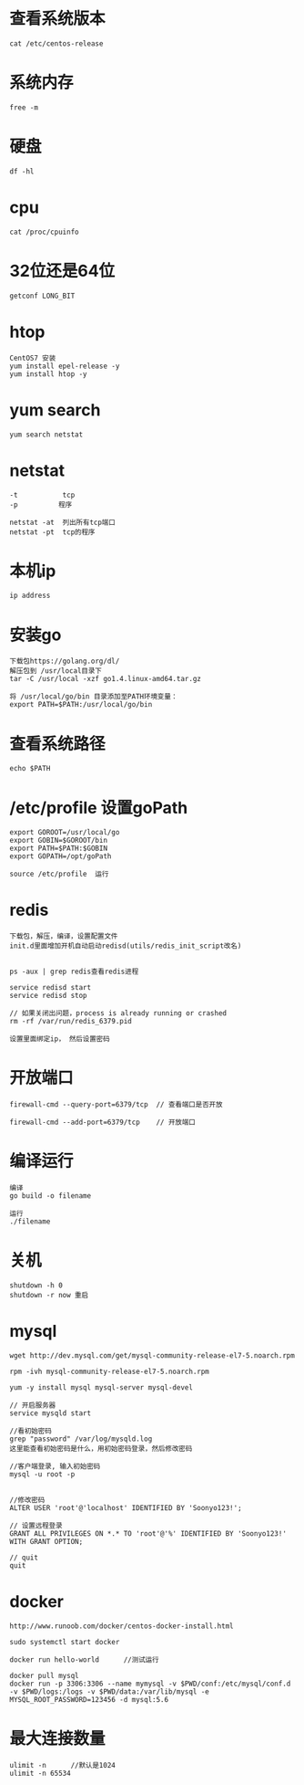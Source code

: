 # 查看系统版本

	cat /etc/centos-release

# 系统内存

	free -m

# 硬盘

	df -hl

# cpu

	cat /proc/cpuinfo

#  32位还是64位

 	getconf LONG_BIT

# htop
	
	CentOS7 安装
	yum install epel-release -y
	yum install htop -y

# yum search
	
	yum search netstat

# netstat

	-t 			 tcp
	-p			程序

	netstat -at  列出所有tcp端口
	netstat -pt  tcp的程序

# 本机ip

	ip address

# 安装go

	下载包https://golang.org/dl/
	解压包到 /usr/local目录下
	tar -C /usr/local -xzf go1.4.linux-amd64.tar.gz

	将 /usr/local/go/bin 目录添加至PATH环境变量：
	export PATH=$PATH:/usr/local/go/bin

	
# 查看系统路径

	echo $PATH

# /etc/profile    设置goPath

	export GOROOT=/usr/local/go
	export GOBIN=$GOROOT/bin
	export PATH=$PATH:$GOBIN
	export GOPATH=/opt/goPath

	source /etc/profile  运行



# redis

	下载包，解压，编译，设置配置文件
	init.d里面增加开机自动启动redisd(utils/redis_init_script改名)


	ps -aux | grep redis查看redis进程

	service redisd start
	service redisd stop

	// 如果关闭出问题，process is already running or crashed
	rm -rf /var/run/redis_6379.pid

	设置里面绑定ip， 然后设置密码

# 开放端口

	firewall-cmd --query-port=6379/tcp 	// 查看端口是否开放

	firewall-cmd --add-port=6379/tcp	// 开放端口


# 编译运行

	编译
	go build -o filename

	运行
	./filename


# 关机

	shutdown -h 0
	shutdown -r now 重启

# mysql

	wget http://dev.mysql.com/get/mysql-community-release-el7-5.noarch.rpm 

	rpm -ivh mysql-community-release-el7-5.noarch.rpm

	yum -y install mysql mysql-server mysql-devel

	// 开启服务器
	service mysqld start

	//看初始密码
	grep "password" /var/log/mysqld.log
	这里能查看初始密码是什么，用初始密码登录，然后修改密码

	//客户端登录, 输入初始密码
	mysql -u root -p


	//修改密码
	ALTER USER 'root'@'localhost' IDENTIFIED BY 'Soonyo123!';

	// 设置远程登录
	GRANT ALL PRIVILEGES ON *.* TO 'root'@'%' IDENTIFIED BY 'Soonyo123!' WITH GRANT OPTION;

	// quit
	quit


# docker

	http://www.runoob.com/docker/centos-docker-install.html
	
	sudo systemctl start docker

	docker run hello-world		//测试运行

	docker pull mysql
	docker run -p 3306:3306 --name mymysql -v $PWD/conf:/etc/mysql/conf.d -v $PWD/logs:/logs -v $PWD/data:/var/lib/mysql -e MYSQL_ROOT_PASSWORD=123456 -d mysql:5.6
	


# 最大连接数量

	ulimit -n      //默认是1024
	ulimit -n 65534 

